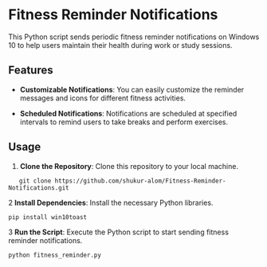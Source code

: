 # Fitness Reminder Notifications

This Python script sends periodic fitness reminder notifications on Windows 10 to help users maintain their health during work or study sessions.

## Features

- **Customizable Notifications**: You can easily customize the reminder messages and icons for different fitness activities.

- **Scheduled Notifications**: Notifications are scheduled at specified intervals to remind users to take breaks and perform exercises.

## Usage

1. **Clone the Repository**: Clone this repository to your local machine.

```
   git clone https://github.com/shukur-alom/Fitness-Reminder-Notifications.git
```
2 **Install Dependencies**: Install the necessary Python libraries.
```
pip install win10toast
```
3 **Run the Script**: Execute the Python script to start sending fitness reminder notifications.
```
python fitness_reminder.py
```
